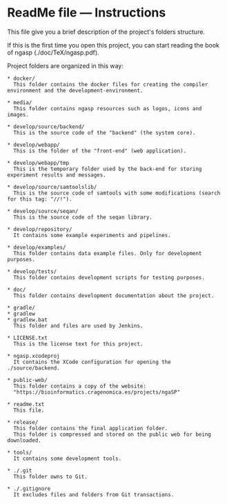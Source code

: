 ReadMe file — Instructions
==========================

This file give you a brief description of the project's folders structure.

If this is the first time you open this project, you can start reading the book 
of ngasp (./doc/TeX/ngasp.pdf).


Project folders are organized in this way:

    * docker/
      This folder contains the docker files for creating the compiler environment and the development-environment.

    * media/
      This folder contains ngasp resources such as logos, icons and images.

    * develop/source/backend/
      This is the source code of the "backend" (the system core).

    * develop/webapp/
      This is the folder of the "front-end" (web application).

    * develop/webapp/tmp
      This is the temporary folder used by the back-end for storing experiment results and messages.

    * develop/source/samtoolslib/
      This is the source code of samtools with some modifications (search for this tag: "//!").

    * develop/source/seqan/
      This is the source code of the seqan library.

    * develop/repository/
      It contains some example experiments and pipelines.

    * develop/examples/
      This folder contains data example files. Only for development purposes.

    * develop/tests/
      This folder contains development scripts for testing purposes.

    * doc/
      This folder contains development documentation about the project.

    * gradle/
    * gradlew
    * gradlew.bat
      This folder and files are used by Jenkins.

    * LICENSE.txt
      This is the license text for this project.

    * ngasp.xcodeproj
      It contains the XCode configuration for opening the ./source/backend.

    * public-web/
      This folder contains a copy of the website:
      "https://bioinformatics.cragenomica.es/projects/ngaSP"

    * readme.txt
      This file.

    * release/
      This folder contains the final application folder.
      This folder is compressed and stored on the public web for being downloaded.

    * tools/
      It contains some development tools.

    * ./.git
      This folder owns to Git.

    * ./.gitignore
      It excludes files and folders from Git transactions.



